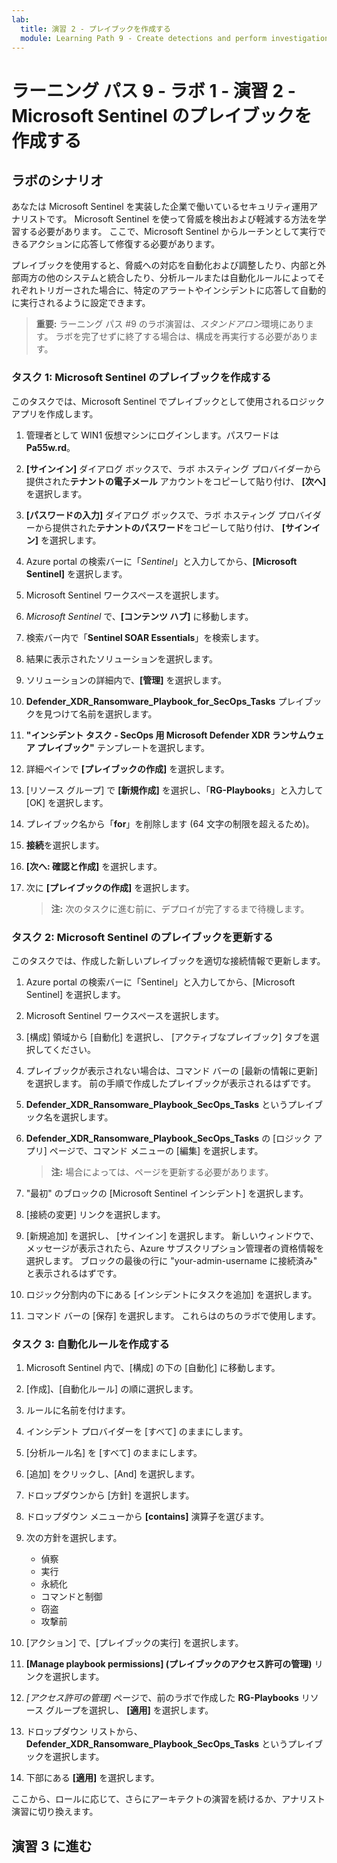 ```yaml
---
lab:
  title: 演習 2 - プレイブックを作成する
  module: Learning Path 9 - Create detections and perform investigations using Microsoft Sentinel
---
```


# ラーニング パス 9 - ラボ 1 - 演習 2 - Microsoft Sentinel のプレイブックを作成する

## ラボのシナリオ

あなたは Microsoft Sentinel を実装した企業で働いているセキュリティ運用アナリストです。 Microsoft Sentinel を使って脅威を検出および軽減する方法を学習する必要があります。 ここで、Microsoft Sentinel からルーチンとして実行できるアクションに応答して修復する必要があります。

プレイブックを使用すると、脅威への対応を自動化および調整したり、内部と外部両方の他のシステムと統合したり、分析ルールまたは自動化ルールによってそれぞれトリガーされた場合に、特定のアラートやインシデントに応答して自動的に実行されるように設定できます。

>**重要:** ラーニング パス #9 のラボ演習は、*スタンドアロン*環境にあります。 ラボを完了せずに終了する場合は、構成を再実行する必要があります。

### タスク 1: Microsoft Sentinel のプレイブックを作成する

このタスクでは、Microsoft Sentinel でプレイブックとして使用されるロジック アプリを作成します。

1. 管理者として WIN1 仮想マシンにログインします。パスワードは**Pa55w.rd**。  

1. **[サインイン]** ダイアログ ボックスで、ラボ ホスティング プロバイダーから提供された**テナントの電子メール** アカウントをコピーして貼り付け、 **[次へ]** を選択します。

1. **[パスワードの入力]** ダイアログ ボックスで、ラボ ホスティング プロバイダーから提供された**テナントのパスワード**をコピーして貼り付け、 **[サインイン]** を選択します。

1. Azure portal の検索バーに「*Sentinel*」と入力してから、**[Microsoft Sentinel]** を選択します。

1. Microsoft Sentinel ワークスペースを選択します。

1. *Microsoft Sentinel* で、**[コンテンツ ハブ]** に移動します。

1. 検索バー内で「**Sentinel SOAR Essentials**」を検索します。

1. 結果に表示されたソリューションを選択します。

1. ソリューションの詳細内で、**[管理]** を選択します。

1. **Defender_XDR_Ransomware_Playbook_for_SecOps_Tasks** プレイブックを見つけて名前を選択します。

1. **"インシデント タスク - SecOps 用 Microsoft Defender XDR ランサムウェア プレイブック"** テンプレートを選択します。

1. 詳細ペインで **[プレイブックの作成]** を選択します。

1. [リソース グループ] で **[新規作成]** を選択し、「**RG-Playbooks**」と入力して [OK] を選択します。

1. プレイブック名から「**for**」を削除します (64 文字の制限を超えるため)。

1. **接続**を選択します。

1. **[次へ: 確認と作成]** を選択します。

1. 次に **[プレイブックの作成]** を選択します。

    >**注:**  次のタスクに進む前に、デプロイが完了するまで待機します。

### タスク 2: Microsoft Sentinel のプレイブックを更新する

このタスクでは、作成した新しいプレイブックを適切な接続情報で更新します。

1. Azure portal の検索バーに「Sentinel」と入力してから、[Microsoft Sentinel] を選択します。

1. Microsoft Sentinel ワークスペースを選択します。

1. [構成] 領域から [自動化] を選択し、 [アクティブなプレイブック] タブを選択してください。

1. プレイブックが表示されない場合は、コマンド バーの [最新の情報に更新] を選択します。 前の手順で作成したプレイブックが表示されるはずです。

1. **Defender_XDR_Ransomware_Playbook_SecOps_Tasks** というプレイブック名を選択します。

1. **Defender_XDR_Ransomware_Playbook_SecOps_Tasks** の [ロジック アプリ] ページで、コマンド メニューの [編集] を選択します。

    >**注:** 場合によっては、ページを更新する必要があります。

1. "最初" のブロックの [Microsoft Sentinel インシデント] を選択します。

1. [接続の変更] リンクを選択します。

1. [新規追加] を選択し、 [サインイン] を選択します。 新しいウィンドウで、メッセージが表示されたら、Azure サブスクリプション管理者の資格情報を選択します。 ブロックの最後の行に "your-admin-username に接続済み" と表示されるはずです。

1. ロジック分割内の下にある [インシデントにタスクを追加] を選択します。

1. コマンド バーの [保存] を選択します。 これらはのちのラボで使用します。

### タスク 3: 自動化ルールを作成する

1. Microsoft Sentinel 内で、[構成] の下の [自動化] に移動します。

1. [作成]、[自動化ルール] の順に選択します。

1. ルールに名前を付けます。

1. インシデント プロバイダーを [すべて] のままにします。

1. [分析ルール名] を [すべて] のままにします。

1. [追加] をクリックし、[And] を選択します。

1. ドロップダウンから [方針] を選択します。

1. ドロップダウン メニューから **[contains]** 演算子を選びます。

1. 次の方針を選択します。
    - 偵察
    - 実行
    - 永続化
    - コマンドと制御
    - 窃盗
    - 攻撃前

1. [アクション] で、[プレイブックの実行] を選択します。

1. **[Manage playbook permissions] (プレイブックのアクセス許可の管理)** リンクを選択します。

1. *[アクセス許可の管理]* ページで、前のラボで作成した **RG-Playbooks** リソース グループを選択し、 **[適用]** を選択します。

1. ドロップダウン リストから、**Defender_XDR_Ransomware_Playbook_SecOps_Tasks** というプレイブックを選択します。

1. 下部にある **[適用]** を選択します。

ここから、ロールに応じて、さらにアーキテクトの演習を続けるか、アナリスト演習に切り換えます。

## 演習 3 に進む
